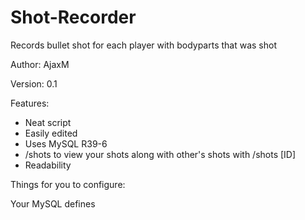 # Shot-Recorder
Records bullet shot for each player with bodyparts that was shot

Author: AjaxM

Version: 0.1

Features: 

+ Neat script
+ Easily edited
+ Uses MySQL R39-6
+ /shots to view your shots along with other's shots with /shots [ID]
+ Readability 

Things for you to configure: 

Your MySQL defines
